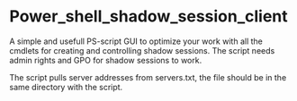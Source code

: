 # Power_shell_shadow_session_client
A simple and usefull PS-script GUI to optimize your work with all the cmdlets for creating and controlling shadow sessions. The script needs admin rights and GPO for shadow sessions to work.

The script pulls server addresses from servers.txt, the file should be in the same directory with the script.
